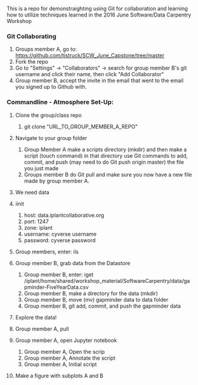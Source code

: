 This is a repo for demonstraighting using Git for collaboration and learning how to utilize techniques learned in the 2016 June Software/Data Carpentry Workshop

### Git Collaborating
1. Groups member A, go to: https://github.com/tjstruck/SCW_June_Capstone/tree/master
2. Fork the repo
3. Go to "Settings" -> "Collaborators" -> search for group member B's git username and click their name, then click "Add Collaborator"
4. Group member B, accept the invite in the email that went to the email you signed up to Github with.

### Commandline - Atmosphere Set-Up:
1. Clone the group/class repo
   1. git clone "URL_TO_GROUP_MEMBER_A_REPO"

2. Navigate to your group folder
    1. Group Member A make a scripts directory (mkdir) and then make a script (touch command) in that directory use Git commands to add, commit, and push (may need to do Git push origin master) the file you just made
    2. Groups member B do Git pull and make sure you now have a new file made by group member A.

3. We need data

4. iinit
   1. host: data.iplantcollaborative.org
   2. port: 1247
   3. zone: iplant
   4. username: cyverse username
   5. password: cyverse password

5. Group members, enter: ils

6. Group member B, grab data from the Datastore
   1. Group member B, enter: iget /iplant/home/shared/workshop_material/SoftwareCarpentry/data/gapminder-FiveYearData.csv
   2. Group member B, make a directory for the data (mkdir)
   3. Group member B, move (mv) gapminder data to data folder
   4. Group member B, git add, commit, and push the gapminder data

7. Explore the data!

8. Group member A, pull

9. Group member A, open Jupyter notebook
   1. Group member A, Open the scrip
   2. Group member A, Annotate the script
   3. Group member A, Initial script

10. Make a figure with subplots A and B
